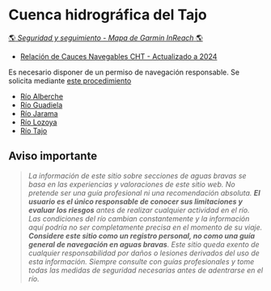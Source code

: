 # Cuenca hidrográfica del Tajo
[:earth_americas: *Seguridad y seguimiento - Mapa de Garmin InReach* :earth_americas:](https://share.garmin.com/gpalacios82)

* [Relación de Cauces Navegables CHT - Actualizado a 2024](../misc/var/CHT-CaucesNavegables-2024.pdf)

Es necesario disponer de un permiso de navegación responsable. Se solicita mediante [este procedimiento](../misc/Permisos%20de%20Navegación.md)

* [Río Alberche](./CHT-Alberche.md)
* [Río Guadiela](./CHT-Guadiela.md)
* [Río Jarama](./CHT-Jarama.md)
* [Río Lozoya](./CHT-Lozoya.md)
* [Río Tajo](./CHT-Tajo.md)

## Aviso importante
>*La información de este sitio sobre secciones de aguas bravas se basa en las experiencias y valoraciones de este sitio web. No pretende ser una guía profesional ni una recomendación absoluta. **El usuario es el único responsable de conocer sus limitaciones y evaluar los riesgos** antes de realizar cualquier actividad en el río. Las condiciones del río cambian constantemente y la información aquí podría no ser completamente precisa en el momento de su viaje. **Considere este sitio como un registro personal, no como una guía general de navegación en aguas bravas**. Este sitio queda exento de cualquier responsabilidad por daños o lesiones derivados del uso de esta información. Siempre consulte con guías profesionales y tome todas las medidas de seguridad necesarias antes de adentrarse en el río.*
